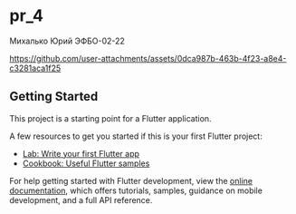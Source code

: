 # pr_4
Михалько Юрий ЭФБО-02-22



https://github.com/user-attachments/assets/0dca987b-463b-4f23-a8e4-c3281aca1f25


## Getting Started

This project is a starting point for a Flutter application.

A few resources to get you started if this is your first Flutter project:

- [Lab: Write your first Flutter app](https://docs.flutter.dev/get-started/codelab)
- [Cookbook: Useful Flutter samples](https://docs.flutter.dev/cookbook)

For help getting started with Flutter development, view the
[online documentation](https://docs.flutter.dev/), which offers tutorials,
samples, guidance on mobile development, and a full API reference.
